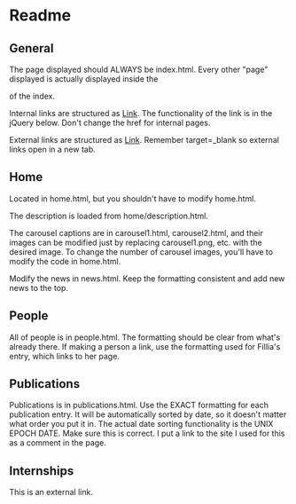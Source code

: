 # Readme

## General

The page displayed should ALWAYS be index.html.
Every other "page" displayed is actually displayed inside the <div id="body">
of the index.

Internal links are structured as <a class="targetpage" href="#">Link</a>.
The functionality of the link is in the jQuery below. Don't change the href for internal pages.

External links are structured as <a href="example.com" target="_blank">Link</a>.
Remember target=_blank so external links open in a new tab.

## Home

Located in home.html, but you shouldn't have to modify home.html.

The description is loaded from home/description.html.

The carousel captions are in carousel1.html, carousel2.html, and
their images can be modified just by replacing carousel1.png, etc. with the desired image.
To change the number of carousel images, you'll have to modify the code in home.html.

Modify the news in news.html. Keep the formatting consistent and add new news to the top.

## People

All of people is in people.html. The formatting should be clear from what's already there.
If making a person a link, use the formatting used for Fillia's entry, which links to her page.

## Publications

Publications is in publications.html. Use the EXACT formatting for each publication entry.
It will be automatically sorted by date, so it doesn't matter what order you put it in.
The actual date sorting functionality is the UNIX EPOCH DATE. Make sure this is correct. I put
a link to the site I used for this as a comment in the page.

## Internships

This is an external link.